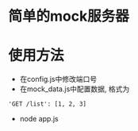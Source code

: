 # 简单的mock服务器

# 使用方法

- 在config.js中修改端口号
- 在mock_data.js中配置数据, 格式为
```
'GET /list': [1, 2, 3]
```
- node app.js